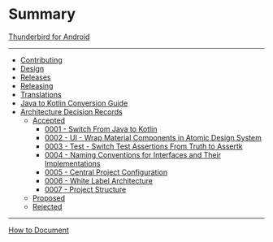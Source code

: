 # Summary

[Thunderbird for Android](README.md)

---

- [Contributing](CONTRIBUTING.md)
- [Design](DESIGN.md)
- [Releases](RELEASES.md)
- [Releasing](RELEASING.md)
- [Translations](translations.md)
- [Java to Kotlin Conversion Guide](contributing/java-to-kotlin-conversion-guide.md)
- [Architecture Decision Records](architecture/adr/README.md)
  - [Accepted]()
    - [0001 - Switch From Java to Kotlin](architecture/adr/0001-switch-from-java-to-kotlin.md)
    - [0002 - UI - Wrap Material Components in Atomic Design System](architecture/adr/0002-ui-wrap-material-components-in-atomic-design-system.md)
    - [0003 - Test - Switch Test Assertions From Truth to Assertk](architecture/adr/0003-switch-test-assertions-from-truth-to-assertk.md)
    - [0004 - Naming Conventions for Interfaces and Their Implementations](architecture/adr/0004-naming-conventions-for-interfaces-and-their-implementations.md)
    - [0005 - Central Project Configuration](architecture/adr/0005-central-project-configuration.md)
    - [0006 - White Label Architecture](architecture/adr/0006-white-label-architecture.md)
    - [0007 - Project Structure](architecture/adr/0007-project-structure.md)
  - [Proposed]()
  - [Rejected]()

---

[How to Document](how-to-document.md)
